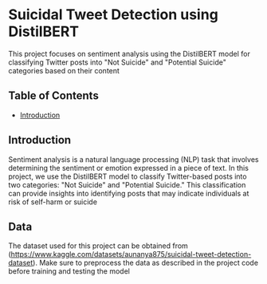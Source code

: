 # Suicidal Tweet Detection using DistilBERT
This project focuses on sentiment analysis using the DistilBERT model for classifying Twitter posts into "Not Suicide" and "Potential Suicide" categories based on their content

## Table of Contents
- [Introduction](#introduction)

## Introduction
Sentiment analysis is a natural language processing (NLP) task that involves determining the sentiment or emotion expressed in a piece of text. In this project, we use the DistilBERT model to classify Twitter-based posts into two categories: "Not Suicide" and "Potential Suicide." This classification can provide insights into identifying posts that may indicate individuals at risk of self-harm or suicide

## Data
The dataset used for this project can be obtained from (https://www.kaggle.com/datasets/aunanya875/suicidal-tweet-detection-dataset). Make sure to preprocess the data as described in the project code before training and testing the model

